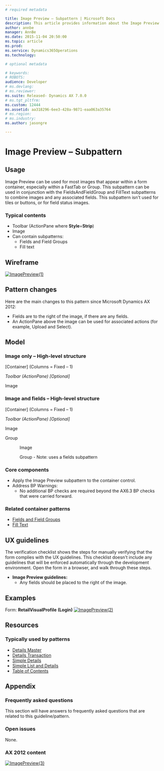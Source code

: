 ```yaml
---
# required metadata

title: Image Preview – Subpattern | Microsoft Docs
description: This article provides information about the Image Preview form subpattern. This subpattern can be used for most images that appear within a form container, especially within a FastTab or Group. 
author: annbe
manager: AnnBe
ms.date: 2015-11-04 20:50:00
ms.topic: article
ms.prod: 
ms.service: Dynamics365Operations
ms.technology: 

# optional metadata

# keywords: 
# ROBOTS: 
audience: Developer
# ms.devlang: 
# ms.reviewer: 
ms.suite: Released- Dynamics AX 7.0.0
# ms.tgt_pltfrm: 
ms.custom: 12444
ms.assetid: aa318296-6ee3-428a-9871-eaa063a35764
# ms.region: 
# ms.industry: 
ms.author: jasongre

---
```


# Image Preview – Subpattern

Usage
-----

Image Preview can be used for most images that appear within a form container, especially within a FastTab or Group. This subpattern can be used in conjunction with the FieldsAndFieldGroup and FillText subpatterns to combine images and any associated fields. This subpattern isn't used for tiles or buttons, or for field status images.

### Typical contents

-   Toolbar (ActionPane where **Style**=**Strip**)
-   Image
-   Can contain subpatterns:
    -   Fields and Field Groups
    -   Fill text

## Wireframe
[![ImagePreview(1)](media/ImagePreview1.png)](media/ImagePreview1.png)

## Pattern changes
Here are the main changes to this pattern since Microsoft Dynamics AX 2012:

-   Fields are to the right of the image, if there are any fields.
-   An ActionPane above the image can be used for associated actions (for example, Upload and Select).

## Model
### Image only – High-level structure

\[Container\] (Columns = Fixed – 1)

*Toolbar (ActionPane) \[Optional\]*

Image

### Image and fields – High-level structure

\[Container\] (Columns = Fixed – 1)

*Toolbar (ActionPane) \[Optional\]*

Image

Group

            Image

            Group - Note: uses a fields subpattern

### Core components

-   Apply the Image Preview subpattern to the container control.
-   Address BP Warnings:
    -   No additional BP checks are required beyond the AX6.3 BP checks that were carried forward.

### Related container patterns

-   [Fields and Field Groups](http://ax.help.dynamics.com/en/wiki/fields-and-field-groups-subpattern/)
-   [Fill Text](http://ax.help.dynamics.com/en/wiki/fill-text-subpattern/)

## UX guidelines
The verification checklist shows the steps for manually verifying that the form complies with the UX guidelines. This checklist doesn't include any guidelines that will be enforced automatically through the development environment. Open the form in a browser, and walk through these steps.

-   **Image Preview guidelines:**
    -   Any fields should be placed to the right of the image.

## Examples
Form: **RetailVisualProfile** **(Login)** [![ImagePreview(2)](media/ImagePreview2.png)](media/ImagePreview2.png)

## Resources
### Typically used by patterns

-   [Details Master](http://ax.help.dynamics.com/en/wiki/details-master-form-pattern/)
-   [Details Transaction](http://ax.help.dynamics.com/en/wiki/details-transaction-form-pattern/)
-   [Simple Details](http://ax.help.dynamics.com/en/wiki/simple-details-form-pattern/)
-   [Simple List and Details](http://ax.help.dynamics.com/en/wiki/simple-list-and-details-form-pattern/)
-   [Table of Contents](http://ax.help.dynamics.com/en/wiki/table-of-contents-form-pattern/)

## Appendix
### Frequently asked questions

This section will have answers to frequently asked questions that are related to this guideline/pattern.

### Open issues

None.

### AX 2012 content

[![ImagePreview(3)](media/ImagePreview3.png)](media/ImagePreview3.png)

